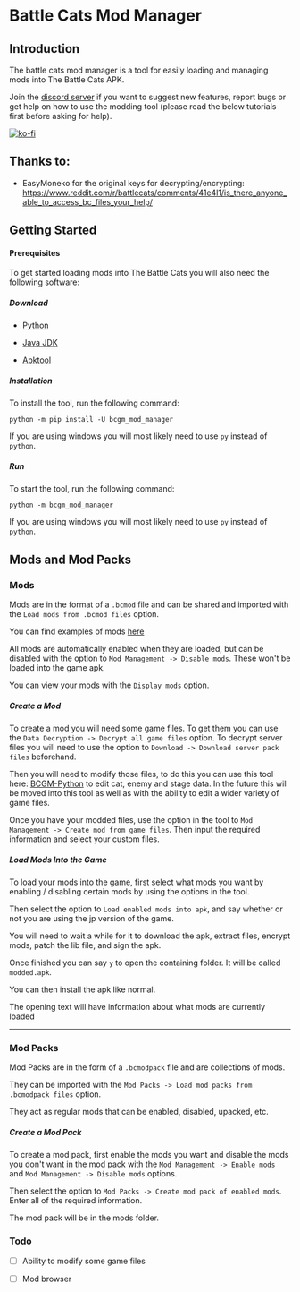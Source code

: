# Battle Cats Mod Manager

## Introduction

The battle cats mod manager is a tool for easily loading and managing mods into The Battle Cats APK.

Join the [discord server](https://discord.gg/DvmMgvn5ZB) if you want to suggest new features, report bugs or get help on how to use the modding tool (please read the below tutorials first before asking for help).

[![ko-fi](https://ko-fi.com/img/githubbutton_sm.svg)](https://ko-fi.com/M4M53M4MN)

## Thanks to:

- EasyMoneko for the original keys for decrypting/encrypting: https://www.reddit.com/r/battlecats/comments/41e4l1/is_there_anyone_able_to_access_bc_files_your_help/

## Getting Started

#### Prerequisites

To get started loading mods into The Battle Cats you will also need the following software:

##### Download

- [Python](https://www.python.org/downloads/)

- [Java JDK](https://www.oracle.com/uk/java/technologies/javase/jdk11-archive-downloads.html)

- [Apktool](https://ibotpeaches.github.io/Apktool/install/)

##### Installation

To install the tool, run the following command:

```batch
python -m pip install -U bcgm_mod_manager
```

If you are using windows you will most likely need to use `py` instead of `python`.

##### Run

To start the tool, run the following command:

```batch
python -m bcgm_mod_manager
```

If you are using windows you will most likely need to use `py` instead of `python`.

## Mods and Mod Packs

### Mods

Mods are in the format of a `.bcmod` file and can be shared and imported with the `Load mods from .bcmod files` option.

You can find examples of mods [here](https://github.com/fieryhenry/bcgm_mod_manager/tree/master/example_mods)

All mods are automatically enabled when they are loaded, but can be disabled with the option to `Mod Management -> Disable mods`. These won't be loaded into the game apk.

You can view your mods with the `Display mods` option.

##### Create a Mod

To create a mod you will need some game files. To get them you can use the `Data Decryption -> Decrypt all game files` option. To decrypt server files you will need to use the option to `Download -> Download server pack files` beforehand.

Then you will need to modify those files, to do this you can use this tool here: [BCGM-Python](https://github.com/fieryhenry/BCGM-Python) to edit cat, enemy and stage data. In the future this will be moved into this tool as well as with the ability to edit a wider variety of game files.

Once you have your modded files, use the option in the tool to `Mod Management -> Create mod from game files`. Then input the required information and select your custom files.

##### Load Mods Into the Game

To load your mods into the game, first select what mods you want by enabling / disabling certain mods by using the options in the tool.

Then select the option to `Load enabled mods into apk`, and say whether or not you are using the jp version of the game.

You will need to wait a while for it to download the apk, extract files, encrypt mods, patch the lib file, and sign the apk.

Once finished you can say `y` to open the containing folder. It will be called `modded.apk`.

You can then install the apk like normal.

The opening text will have information about what mods are currently loaded

---

### Mod Packs

Mod Packs are in the form of a `.bcmodpack` file and are collections of mods.

They can be imported with the `Mod Packs -> Load mod packs from .bcmodpack files` option.

They act as regular mods that can be enabled, disabled, upacked, etc.

##### Create a Mod Pack

To create a mod pack, first enable the mods you want and disable the mods you don't want in the mod pack with the `Mod Management -> Enable mods` and `Mod Management -> Disable mods` options.

Then select the option to `Mod Packs -> Create mod pack of enabled mods`. Enter all of the required information.

The mod pack will be in the mods folder.

### Todo

- [ ] Ability to modify some game files

- [ ] Mod browser
